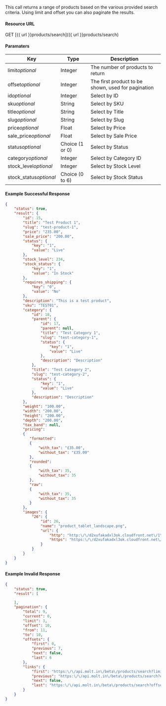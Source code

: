 <!--
@title GET products/search
@author Moltin Ltd
@description Searches for a set of products based on the given criteria

@sidebar 1
@family Product
@rate No
@auth Yes
@format JSON
@http GET
@version beta
-->
This call returns a range of products based on the various provided search criteria. Using limit and offset you can also paginate the results.


#### Resource URL
GET [{{ url }}products/search]({{ url }}products/search)


#### Paramaters
Key | Type | Description
--- | ---- | -----------
limit*optional* | Integer | The number of products to return
offset*optional* | Integer | The first product to be shown, used for pagination
id*optional* | Integer | Select by ID
sku*optional* | String | Select by SKU
title*optional* | String | Select by Title
slug*optional* | String | Select by Slug
price*optional* | Float | Select by Price
sale_price*optional* | Float | Select by Sale Price
status*optional* | Choice (1 or 0) | Select by Status
category*optional* | Integer | Select by Category ID
stock_level*optional* | Integer | Select by Stock Level
stock_status*optional* | Choice (0 to 6) | Select by Stock Status

<!--code-->
#### Example Successful Response
``` json
{
    "status": true,
    "result": {
        "id": 15,
        "title": "Test Product 1",
        "slug": "test-product-1",
        "price": "235.00",
        "sale_price": "200.00",
        "status": {
            "key": "1",
            "value": "Live"
        },
        "stock_level": 234,
        "stock_status": {
            "key": "1",
            "value": "In Stock"
        },
        "requires_shipping": {
            "key": "0",
            "value": "No"
        },
        "description": "This is a test product",
        "sku": "TEST01",
        "category": {
            "id": 18,
            "parent": {
                "id": 17,
                "parent": null,
                "title": "Test Category 1",
                "slug": "test-category-1",
                "status": {
                    "key": "1",
                    "value": "Live"
                },
                "description": "Description"
            },
            "title": "Test Category 2",
            "slug": "test-category-2",
            "status": {
                "key": "1",
                "value": "Live"
            },
            "description": "Description"
        },
        "weight": "100.00",
        "width": "200.00",
        "height": "200.00",
        "depth": "200.00",
        "tax_band": null,
        "pricing":
        {
           "formatted":
           {
               "with_tax": "£35.00",
               "without_tax": "£35.00"
           },
           "rounded":
           {
               "with_tax": 35,
               "without_tax": 35
           },
           "raw":
           {
               "with_tax": 35,
               "without_tax": 35
           }
        },
        "images": {
            "26": {
                "id": 26,
                "name": "product_tablet_landscape.png",
                "url": {
                    "http": "http:\/\/d2xufakadxl3ok.cloudfront.net\/1\/product_tablet_landscape.png",
                    "https": "https:\/\/d2xufakadxl3ok.cloudfront.net\/1\/product_tablet_landscape.png"
                }
            }
        }
    }
}
```


#### Example Invalid Response
``` json
{
    "status": true,
    "result": [

    ],
    "pagination": {
        "total": 9,
        "current": 0,
        "limit": 3,
        "offset": 10,
        "from": 11,
        "to": 10,
        "offsets": {
            "first": 0,
            "previous": 7,
            "next": false,
            "last": 6
        },
        "links": {
            "first": "https:\/\/api.molt.in\/beta\/products/search?limit=3",
            "previous": "https:\/\/api.molt.in\/beta\/products/search?offset=7&limit=3",
            "next": false,
            "last": "https:\/\/api.molt.in\/beta\/products/search?offset=6&limit=3"
        }
    }
}
```
<!--/code-->